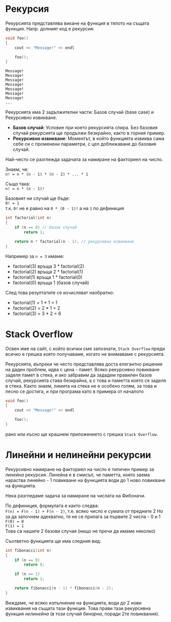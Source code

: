 # Рекурсия

Рекурсията представлява викане на функция в тялото на същата функция. Напр. долният код е рекурсия:

```cpp
void foo()
{
    cout << "Message!" << endl

    foo(); 
}
```

```
Message!
Message!
Message!
Message!
Message!
Message!
Message!
...
```

Рекурсията има 2 задължителни части: Базов случай (base case) и Рекурсивно извикване.
- **Базов случай**: Условие при което рекурсията спира. Без базовия случай рекурсията ще продължи безкрайно, както в горния пример.
- **Рекурсивно извикване**: Моментът, в който функцията извиква сама себе си с променени параметри, с цел доближаване до базовия случай.

Най-често се разглежда задачата за намиране на факториел на число.  

Знаем, че:  
`n! = n * (n - 1) * (n - 2) * ... * 1`

Също така:  
`n! = n * (n - 1)!`

Базовият ни случай ще бъде:  
`0! = 1`  
т.к. `0!` не е равно на `0 * (0 - 1)!` а на `1` по дефиниция

```cpp
int factorial(int n)
{
    if (n == 0) // базов случай
        return 1;

    return n * factorial(n - 1); // рекурсивно извикване
}
```

Например за `n = 3` имаме:
- factorial(3) връща 3 * factorial(2)
- factorial(2) връща 2 * factorial(1)
- factorial(1) връща 1 * factorial(0)
- factorial(0) връща 1 (базов случай)

След това резултатите се изчисляват наобратно:
- factorial(1) = 1 * 1 = 1
- factorial(2) = 2 * 1 = 2
- factorial(3) = 3 * 2 = 6

# Stack Overflow
Освен име на сайт, с който всички сме запознати, `Stack Overflow` преди всичко е грешка която получаваме, когато не внимаваме с рекурсията.

Рекурсията, въпреки че често представлява доста елегантно решение на даден проблем, идва с цена - памет. Всяко рекурсивно повикване заделя памет в стека, и ако забравим да зададем правилен базов случай, рекурсията става безкрайна, а с това и паметта която се заделя в стека. Както знаем, лимита на стека не е особено голям, за това и лесно се достига, и при програма като в примера от началото  
```cpp
void foo()
{
    cout << "Message!" << endl

    foo(); 
}
```
рано или късно ще крашнем приложението с грешка `Stack Overflow`.

# Линейни и нелинейни рекурсии
Рекурсивно намиране на факториел на число е типичен пример за *линейна* рекурсия. Линейна е в смисъл, че паметта, която заема нараства линейно - 1 повикване на функцията води до 1 ново повикване на функцията. 

Нека разгледаме задача за намиране на числата на Фибоначи.

По дефиниция, формулата е както следва:  
`F(n) = F(n - 1) + F(n - 2)`, т.е. всяко число е сумата от предните 2
Но за да започнем адекватно, тя не се прилага за първите 2 числа - 0 и 1  
`F(0) = 0`  
`F(1) = 1`  
Това са нашите 2 базови случая (нищо не пречи да имаме няколко)

Съответно функцията ще има следния вид:
```cpp
int fibonacci(int n)
{
    if (n == 0)
        return 0;

    if (n == 1)
        return 1;

    return fibonacci(n - 1) * fibonacci(n - 2);
}
```

Виждаме, че всяко изпълнение на функцията, води до 2 нови извиквания на същата тази функция. Това прави тази рекурсивна функция *нелинейна* (в този случай *бинарна*, поради 2те повиквания).